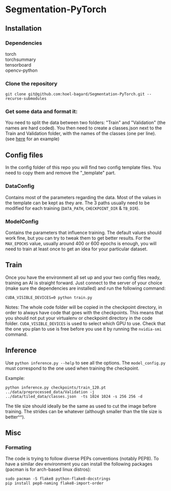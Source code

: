 # Segmentation-PyTorch
## Installation

### Dependencies
torch\
torchsummary\
tensorboard\
opencv-python

### Clone the repository
```
git clone git@github.com:hoel-bagard/Segmentation-PyTorch.git --recurse-submodules
```

### Get some data and format it:

You need to split the data between two folders: "Train" and "Validation" (the names are hard coded). 
You then need to create a classes.json next to the Train and Validation folder, with the names of the classes (one per line). (see [here](https://github.com/hoel-bagard/Segmentation-PyTorch/wiki/Dataset-Preprocessing) for an example)

## Config files
In the config folder of this repo you will find two config template files. You need to copy them and remove the "_template" part.

### DataConfig
Contains most of the parameters regarding the data. Most of the values in the template can be kept as they are. The 3 paths usually need to be modified for each training (`DATA_PATH`, `CHECKPOINT_DIR` & `TB_DIR`). 

### ModelConfig
Contains the parameters that influence training. The default values should work fine, but you can try to tweak them to get better results. For the `MAX_EPOCHS` value, usually around 400 or 600 epochs is enough, you will need to train at least once to get an idea for your particular dataset.

## Train
Once you have the environment all set up and your two config files ready, training an AI is straight forward. Just connect to the server of your choice (make sure the dependencies are installed) and run the following command: 
```
CUDA_VISIBLE_DEVICES=0 python train.py
```

Notes:
The whole code folder will be copied in the checkpoint directory, in order to always have code that goes with the checkpoints. This means that you should not put your virtualenv or checkpoint directory in the code folder.
`CUDA_VISIBLE_DEVICES` is used to select which GPU to use. Check that the one you plan to use is free before you use it by running the `nvidia-smi` command.

## Inference
Use `python inference.py --help` to see all the options. The `model_config.py` must correspond to the one used when training the checkpoint.

Example:
```
python inference.py checkpoints/train_120.pt  ../data/preprocessed_data/Validation -j ../data/tiled_data/classes.json  -ts 1024 1024 -s 256 256 -d
```
The tile size should ideally be the same as used to cut the image before training. The strides can be whatever (although smaller than the tile size is better^^).

## Misc
### Formating
The code is trying to follow diverse PEPs conventions (notably PEP8). To have a similar dev environment you can install the following packages (pacman is for arch-based linux distros):

```
sudo pacman -S flake8 python-flake8-docstrings
pip install pep8-naming flake8-import-order
```
